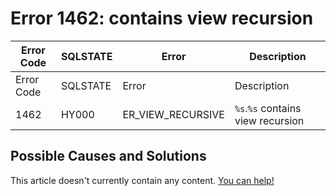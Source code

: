 
# Error 1462: contains view recursion


| Error Code | SQLSTATE | Error | Description |
| --- | --- | --- | --- |
| Error Code | SQLSTATE | Error | Description |
| 1462 | HY000 | ER_VIEW_RECURSIVE | `%s`.`%s` contains view recursion |




## Possible Causes and Solutions


This article doesn't currently contain any content. [You can help!](/kb/en/writing-and-editing-knowledge-base-articles/)

